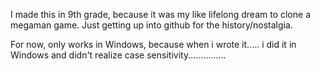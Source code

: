 I made this in 9th grade, because it was my like lifelong dream to clone
a megaman game. Just getting up into github for the history/nostalgia.

For now, only works in Windows, because when i wrote it..... i did it in
Windows and didn't realize case sensitivity...............

